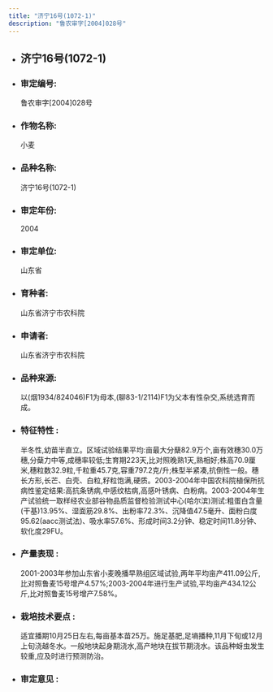 ```yaml
---
title: "济宁16号(1072-1)"
description: "鲁农审字[2004]028号"
---
```

* ## 济宁16号(1072-1)
* ###  审定编号:  
   鲁农审字[2004]028号

*  ### 作物名称:  
   小麦

*   ###  品种名称: 
    济宁16号(1072-1)

*   ### 审定年份: 
    2004

*   ### 审定单位:  
    山东省

*   ### 育种者:  
    山东省济宁市农科院

*   ### 申请者:  
    山东省济宁市农科院

*   ### 品种来源:  
    以(烟1934/824046)F1为母本,(聊83-1/2114)F1为父本有性杂交,系统选育而成。

*   ### 特征特性 : 
    半冬性,幼苗半直立。区域试验结果平均:亩最大分蘖82.9万个,亩有效穗30.0万穗,分蘖力中等,成穗率较低;生育期223天,比对照晚熟1天,熟相好;株高70.9厘米,穗粒数32.9粒,千粒重45.7克,容重797.2克/升;株型半紧凑,抗倒性一般。穗长方形,长芒、白壳、白粒,籽粒饱满,硬质。2003-2004年中国农科院植保所抗病性鉴定结果:高抗条锈病,中感纹枯病,高感叶锈病、白粉病。2003-2004年生产试验统一取样经农业部谷物品质监督检验测试中心(哈尔滨)测试:粗蛋白含量(干基)13.95%、湿面筋29.8%、出粉率72.3%、沉降值47.5毫升、面粉白度95.62(aacc测试法)、吸水率57.6%、形成时间3.2分钟、稳定时间11.8分钟、软化度29FU。

*   ### 产量表现 : 
    2001-2003年参加山东省小麦晚播早熟组区域试验,两年平均亩产411.09公斤,比对照鲁麦15号增产4.57%;2003-2004年进行生产试验,平均亩产434.12公斤,比对照鲁麦15号增产7.58%。

*   ### 栽培技术要点 : 
    适宜播期10月25日左右,每亩基本苗25万。施足基肥,足墒播种,11月下旬或12月上旬浇越冬水。一般地块起身期浇水,高产地块在拔节期浇水。该品种蚜虫发生较重,应及时进行预测防治。

*   ### 审定意见 : 
    
